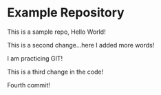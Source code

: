 # Example Repository
This is a sample repo, Hello World!

This is a second change...here I added more words!


I am practicing GIT!


This is a third change in the code!


Fourth commit!